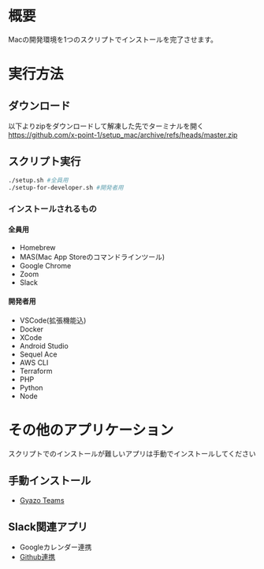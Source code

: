 # 概要
Macの開発環境を1つのスクリプトでインストールを完了させます。

# 実行方法
## ダウンロード
以下よりzipをダウンロードして解凍した先でターミナルを開く\
https://github.com/x-point-1/setup_mac/archive/refs/heads/master.zip
## スクリプト実行
```zsh
./setup.sh #全員用
./setup-for-developer.sh #開発者用
```

### インストールされるもの
#### 全員用
* Homebrew
* MAS(Mac App Storeのコマンドラインツール)
* Google Chrome
* Zoom
* Slack
#### 開発者用
* VSCode(拡張機能込)
* Docker
* XCode
* Android Studio
* Sequel Ace
* AWS CLI
* Terraform
* PHP
* Python
* Node

# その他のアプリケーション
スクリプトでのインストールが難しいアプリは手動でインストールしてください
## 手動インストール
* [Gyazo Teams](https://x-point-1.gyazo.com/download)

## Slack関連アプリ
* Googleカレンダー連携
* [Github連携](https://zenn.dev/k_ogura/articles/c26c3595e50c1c)